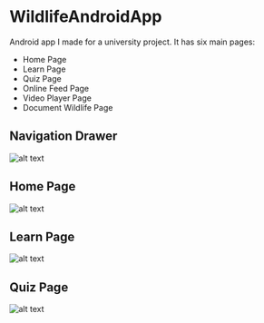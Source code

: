 # WildlifeAndroidApp
Android app I made for a university project.
It has six main pages:
- Home Page
- Learn Page
- Quiz Page
- Online Feed Page
- Video Player Page
- Document Wildlife Page

## Navigation Drawer
![alt text](https://github.com/jrich96/WildlifeAndroidApp/blob/master/Screenshot4.png)

## Home Page
![alt text](https://github.com/jrich96/WildlifeAndroidApp/blob/master/Screenshot1.png)

## Learn Page
![alt text](https://github.com/jrich96/WildlifeAndroidApp/blob/master/Screenshot3.png)

## Quiz Page
![alt text](https://github.com/jrich96/WildlifeAndroidApp/blob/master/Screenshot2.png)
